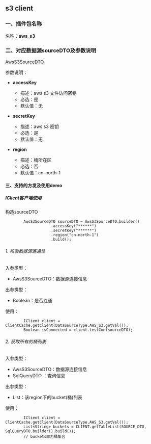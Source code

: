 ## s3 client

### 一、插件包名称
名称：**aws_s3**

### 二、对应数据源sourceDTO及参数说明

[AwsS3SourceDTO](/core/src/main/java/com/dtstack/dtcenter/loader/dto/source/AwsS3SourceDTO.java)

参数说明：


- **accessKey**
  - 描述：aws s3 文件访问密钥
  - 必选：是
  - 默认值：无



- **secretKey**
  - 描述：aws s3 密钥
  - 必选：是
  - 默认值：无



- **region**
  - 描述：桶所在区
  - 必选：否
  - 默认值：cn-north-1
  
#### 三、支持的方发及使用demo

##### IClient客户端使用

构造sourceDTO

```$java
        AwsS3SourceDTO sourceDTO = AwsS3SourceDTO.builder()
                    .accessKey("******")
                    .secretKey("******")
                    .region("cn-north-1")
                    .build();
```

###### 1. 校验数据源连通性
入参类型：
- AwsS3SourceDTO：数据源连接信息

出参类型：
- Boolean：是否连通

使用：
```$java
        IClient client = ClientCache.getClient(DataSourceType.AWS_S3.getVal());
        Boolean isConnected = client.testCon(sourceDTO);
```

###### 2. 获取所有的桶列表
入参类型：
- AwsS3SourceDTO：数据源连接信息
- SqlQueryDTO   ：查询信息

出参类型：
- List<String>：该region下的bucket(桶)列表

使用：
```$java
        IClient client = ClientCache.getClient(DataSourceType.AWS_S3.getVal());
        List<String> buckets = CLIENT.getTableList(SOURCE_DTO, SqlQueryDTO.builder().build());
        // buckets即为桶集合
```

